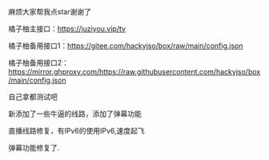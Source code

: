 麻烦大家帮我点star谢谢了

橘子柚主接口：https://juziyou.vip/tv

橘子柚备用接口1：https://gitee.com/hackyjso/box/raw/main/config.json

橘子柚备用接口2：https://mirror.ghproxy.com/https://raw.githubusercontent.com/hackyjso/box/main/config.json


自己拿都测试吧

新添加了一些牛逼的线路，添加了弹幕功能

直播线路修复，有IPv6的使用IPv6,速度起飞

弹幕功能修复了.
